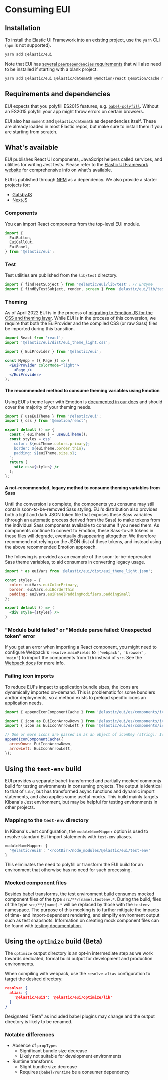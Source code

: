 # Consuming EUI

## Installation

To install the Elastic UI Framework into an existing project, use the `yarn` CLI (`npm` is not supported).

```bash
yarn add @elastic/eui
```

Note that EUI has [several `peerDependencies` requirements](package.json) that will also need to be installed if starting with a blank project.

```bash
yarn add @elastic/eui @elastic/datemath @emotion/react @emotion/cache moment prop-types
```

## Requirements and dependencies

EUI expects that you polyfill ES2015 features, e.g. [`babel-polyfill`](https://babeljs.io/docs/usage/polyfill/). Without an ES2015 polyfill your app might throw errors on certain browsers.

EUI also has `moment` and `@elastic/datemath` as dependencies itself. These are already loaded in most Elastic repos, but make sure to install them if you are starting from scratch.

## What's available

EUI publishes React UI components, JavaScript helpers called services, and utilities for writing Jest tests. Please refer to the [Elastic UI Framework website](https://elastic.github.io/eui) for comprehensive info on what's available.

EUI is published through [NPM](https://www.npmjs.com/package/@elastic/eui) as a dependency. We also provide a starter projects for:
- [GatsbyJS](https://github.com/elastic/gatsby-eui-starter)
- [NextJS](https://github.com/elastic/next-eui-starter)

### Components

You can import React components from the top-level EUI module.

```js
import {
  EuiButton,
  EuiCallOut,
  EuiPanel,
} from '@elastic/eui';
```

### Test

Test utilities are published from the `lib/test` directory.

```js
import { findTestSubject } from '@elastic/eui/lib/test'; // Enzyme
import { findByTestSubject, render, screen } from '@elastic/eui/lib/test/rtl'; // React Testing Library
```

### Theming

As of April 2022 EUI is in the process of [migrating to Emotion JS for the CSS and theming layer](https://github.com/elastic/eui/issues/3912). While EUI is in the process of this conversion, we require that both the EuiProvider and the compiled CSS (or raw Sass) files be imported during this transition.

```jsx
import React from 'react';
import '@elastic/eui/dist/eui_theme_light.css';

import { EuiProvider } from '@elastic/eui';

const MyApp = ({ Page }) => (
  <EuiProvider colorMode="light">
    <Page />
  </EuiProvider>
);
```

#### The recommended method to consume theming variables using Emotion

Using EUI's theme layer with Emotion is [documented in our docs](https://elastic.github.io/eui/#/theming/theme-provider) and should cover the majority of your theming needs.

```jsx
import { useEuiTheme } from '@elastic/eui';
import { css } from '@emotion/react';

export default () => {
  const { euiTheme } = useEuiTheme();
  const styles = css`
    color: ${euiTheme.colors.primary};
    border: ${euiTheme.border.thin};
    padding: ${euiTheme.size.s};
  `;
  return (
    <div css={styles} />
  );
};
```
#### A not-recommended, legacy method to consume theming variables from Sass

Until the conversion is complete, the components you consume may still contain soon-to-be-removed Sass styling. EUI's distribution also provides both a light and dark JSON token file that exposes these Sass variables (through an automatic process derived from the Sass) to make tokens from the individual Sass components available to consume if you need them. As components continue to convert to Emotion, these Sass-to-JS tokens in these files will degrade, eventually disappearing altogether. We therefore recommend not relying on the JSON dist of these tokens, and instead using the above recommended Emotion approach.

The following is provided as an example of the soon-to-be-deprecated Sass theme variables, to aid consumers in converting legacy usage.

```jsx
import * as euiVars from '@elastic/eui/dist/eui_theme_light.json';

const styles = {
  color: euiVars.euiColorPrimary,
  border: euiVars.euiBorderThin
  padding: euiVars.euiPanelPaddingModifiers.paddingSmall
};

export default () => (
  <div style={styles} />
)
```

### "Module build failed" or "Module parse failed: Unexpected token" error

If you get an error when importing a React component, you might need to configure Webpack's `resolve.mainFields` to `['webpack', 'browser', 'main']` to import the components from `lib` instead of `src`. See the [Webpack docs](https://webpack.js.org/configuration/resolve/#resolve-mainfields) for more info.

### Failing icon imports

To reduce EUI's impact to application bundle sizes, the icons are dynamically imported on-demand. This is problematic for some bundlers and/or deployments, so a method exists to preload specific icons an application needs.

```js
import { appendIconComponentCache } from '@elastic/eui/es/components/icon/icon';

import { icon as EuiIconArrowDown } from '@elastic/eui/es/components/icon/assets/arrow_down';
import { icon as EuiIconArrowLeft } from '@elastic/eui/es/components/icon/assets/arrow_left';

// One or more icons are passed in as an object of iconKey (string): IconComponent
appendIconComponentCache({
  arrowDown: EuiIconArrowDown,
  arrowLeft: EuiIconArrowLeft,
});
```

## Using the `test-env` build

EUI provides a separate babel-transformed and partially mocked commonjs build for testing environments in consuming projects. The output is identical to that of `lib/`, but has transformed async functions and dynamic import statements, and also applies some useful mocks. This build mainly targets Kibana's Jest environment, but may be helpful for testing environments in other projects.

### Mapping to the `test-env` directory

In Kibana's Jest configuration, the `moduleNameMapper` option is used to resolve standard EUI import statements with `test-env` aliases.

```js
moduleNameMapper: {
  '@elastic/eui$': '<rootDir>/node_modules/@elastic/eui/test-env'
}
```

This eliminates the need to polyfill or transform the EUI build for an environment that otherwise has no need for such processing.

### Mocked component files

Besides babel transforms, the test environment build consumes mocked component files of the type `src/**/[name].testenv.*`. During the build, files of the type `src/**/[name].*` will be replaced by those with the `testenv` namespace. The purpose of this mocking is to further mitigate the impacts of time- and import-dependent rendering, and simplify environment output such as test snapshots. Information on creating mock component files can be found with [testing documentation](testing.md).

## Using the `optimize` build (Beta)

The `optimize` output directory is an opt-in intermediate step as we work towards dedicated, formal build output for development and production environments.

When compiling with webpack, use the `resolve.alias` configuration to target the desired directory:

```json
resolve: {
  alias: {
    '@elastic/eui$': '@elastic/eui/optimize/lib'
  }
}
```

Designated "Beta" as included babel plugins may change and the output directory is likely to be renamed.

### Notable differences

* Absence of `propTypes`
  * Significant bundle size decrease
  * Likely not suitable for development environments
* Runtime transforms
  * Slight bundle size decrease
  * Requires `@babel/runtime` be a consumer dependency
